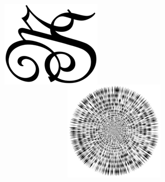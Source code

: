 <img src="MSLogo.svg" min-width="300px" max-width="300px" width="300px" align="left" alt="MS Logo">


<img src="Abstract-Vortex-33-Variation-2.svg" min-width="300px" max-width="300px" width="300px" align="right" alt="AbstractVortex">
